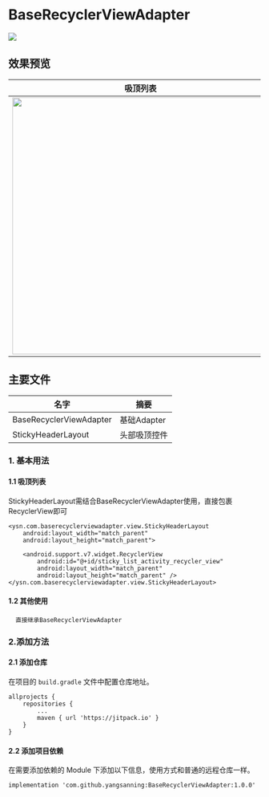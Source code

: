 # BaseRecyclerViewAdapter
[![](https://jitpack.io/v/yangsanning/BaseRecyclerViewAdapter.svg)](https://jitpack.io/#yangsanning/BaseRecyclerViewAdapter)


## 效果预览

| 吸顶列表                      | 收起展开                     | 
| ------------------------------- | ------------------------------- |
| <img src="images/image1.gif" height="512" /> | <img src="images/image2.gif" height="512"/> | <height="512"/> |


## 主要文件
| 名字             | 摘要           |
| ---------------- | -------------- |
|BaseRecyclerViewAdapter | 基础Adapter |
|StickyHeaderLayout | 头部吸顶控件  |

### 1. 基本用法

#### 1.1 吸顶列表
StickyHeaderLayout需结合BaseRecyclerViewAdapter使用，直接包裹RecyclerView即可
```android
<ysn.com.baserecyclerviewadapter.view.StickyHeaderLayout
    android:layout_width="match_parent"
    android:layout_height="match_parent">

    <android.support.v7.widget.RecyclerView
        android:id="@+id/sticky_list_activity_recycler_view"
        android:layout_width="match_parent"
        android:layout_height="match_parent" />
</ysn.com.baserecyclerviewadapter.view.StickyHeaderLayout>
```

#### 1.2 其他使用
```android
  直接继承BaseRecyclerViewAdapter
```

### 2.添加方法

#### 2.1 添加仓库

在项目的 `build.gradle` 文件中配置仓库地址。

```android
allprojects {
	repositories {
		...
		maven { url 'https://jitpack.io' }
	}
}
```

#### 2.2 添加项目依赖

在需要添加依赖的 Module 下添加以下信息，使用方式和普通的远程仓库一样。

```android
implementation 'com.github.yangsanning:BaseRecyclerViewAdapter:1.0.0'
```
